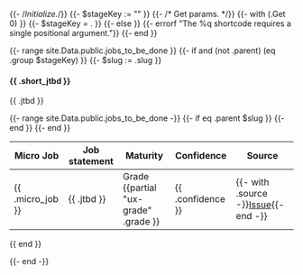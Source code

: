 {{- /*Initialize.*/}}
{{- $stageKey := "" }}
{{- /* Get params. */}}
{{- with (.Get 0) }}
  {{- $stageKey = . }}
{{- else }}
  {{- errorf "The %q shortcode requires a single positional argument."}}
{{- end }}

{{- range site.Data.public.jobs_to_be_done }}
{{- if and (not .parent) (eq .group $stageKey) }}
{{- $slug := .slug }}

#### {{ .short_jtbd }}

{{ .jtbd }}

<table>
    <thead>
        <tr>
          <th>Micro Job</th>
          <th>Job statement</th>
          <th>Maturity</th>
          <th>Confidence</th>
          <th>Source</th>
        </tr>
    </thead>
    <tbody>
        {{- range site.Data.public.jobs_to_be_done -}}
        {{- if eq .parent $slug }}
        <tr>
            <td>{{ .micro_job }}</td>
            <td>{{ .jtbd }}</td>
            <td><span class="badge text-bg-dark">Grade {{partial "ux-grade" .grade }}</span></td>
            <td>{{ .confidence }}</td>
            <td>{{- with .source -}}<a href="{{ . }}">Issue</a>{{- end -}}</td>
        </tr>
        {{- end }}
        {{- end }}
    </tbody>
</table>

{{ end }}

{{- end -}}
